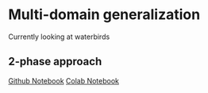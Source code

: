 # Multi-domain generalization
Currently looking at waterbirds

## 2-phase approach
[Github Notebook](https://github.com/janezdu/irm/blob/main/2phase.ipynb)
[Colab Notebook](https://colab.research.google.com/drive/1S1cGHHvuChhMMgAH4GTspBcIi3q2jUp8#scrollTo=9C-uZ1raO8yT)
